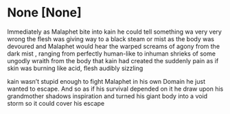 # None [None]
Immediately as Malaphet bite into kain he could tell something wa very very wrong the flesh was giving way to a black steam or mist as the body was devoured and Malaphet would hear the warped screams of agony from the dark mist , ranging from perfectly human-like to inhuman shrieks of some ungodly wraith from the body that kain had created  the suddenly pain as if   skin was burning like acid, flesh audibly sizzling

kain wasn’t stupid enough to fight Malaphet in his own Domain he just wanted to escape. And so as if his survival depended on it he draw upon his grandmother shadows inspiration and turned his  giant body into a void storm so it could cover his escape
